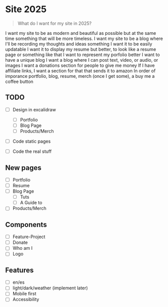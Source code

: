 # Site 2025

> What do I want for my site in 2025?

I want my site to be as modern and beautiful as possible but at the same time something that will be more timeless.
I want my site to be a blog where I'll be recording my thoughts and ideas something
I want it to be easily updatable
I want it to display my resume but better, to look like a resume page or something like that
I want to represent my porfolio better
I want to have a unique blog
I want a blog where I can post text, video, or audio, or images
I want a donations section for people to give me money
If I have affiliate links, I want a section for that that sends it to amazon
In order of imporance portfolio, blog, resume, merch (once I get some), a buy me a coffee button

## TODO

- [ ] Design in excalidraw

  - [ ] Portfolio
  - [ ] Blog Page
  - [ ] Products/Merch

- [ ] Code static pages
- [ ] Code the real stuff

## New pages

- [ ] Portfolio
- [ ] Resume
- [ ] Blog Page
  - [ ] Tuts
  - [ ] A Guide to
- [ ] Products/Merch

## Components

- [ ] Feature-Project
- [ ] Donate
- [ ] Who am I
- [ ] Logo

## Features

- [ ] en/es
- [ ] light/dark/weather (implement later)
- [ ] Mobile first
- [ ] Accessibility
